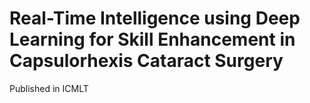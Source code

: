 # Real-Time Intelligence using Deep Learning for Skill Enhancement in Capsulorhexis Cataract Surgery
Published in ICMLT

